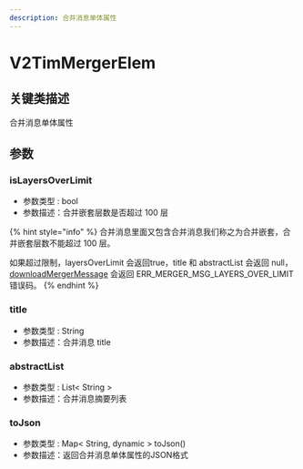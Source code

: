```yaml
---
description: 合并消息单体属性
---
```


# V2TimMergerElem

## 关键类描述

合并消息单体属性

## 参数

### isLayersOverLimit

* 参数类型 : bool
* 参数描述：合并嵌套层数是否超过 100 层

{% hint style="info" %}
合并消息里面又包含合并消息我们称之为合并嵌套，合并嵌套层数不能超过 100 层。

如果超过限制，layersOverLimit 会返回true，title 和 abstractList 会返回 null，[downloadMergerMessage](../../v2timmessagemanager/downloadmergermessage.md) 会返回 ERR\_MERGER\_MSG\_LAYERS\_OVER\_LIMIT 错误码。
{% endhint %}

### title

* 参数类型 : String
* 参数描述：合并消息 title

### abstractList

* 参数类型 : List< String >
* 参数描述：合并消息摘要列表

### toJson

* 参数类型 : Map< String, dynamic > toJson()
* 参数描述：返回合并消息单体属性的JSON格式
